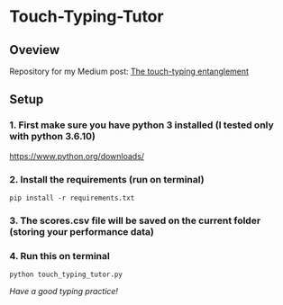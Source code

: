 # Touch-Typing-Tutor
## Oveview
Repository for my Medium post: [The touch-typing entanglement]("https://medium.com/p/b80eacd10e26/edit")

## Setup

### 1. First make sure you have python 3 installed (I tested only with python 3.6.10)
https://www.python.org/downloads/

### 2. Install the requirements (run  on terminal)
```
pip install -r requirements.txt
```

### 3. The scores.csv file will be saved on the current folder (storing your performance data)

### 4. Run this on terminal
```
python touch_typing_tutor.py
```

_Have a good typing practice!_


